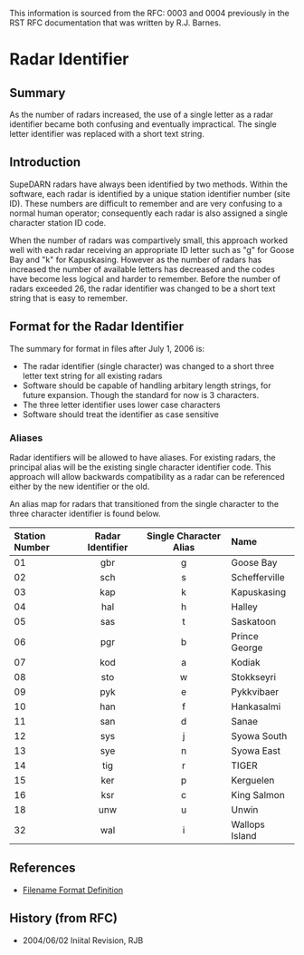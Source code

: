 <!-- Copyright (C) 2020 VT SuperDARN, Virginia Polytechnic Institute and State University 
author(s): Kevin Sterne

Disclaimer: License under GNU v3.0, the file is found in the root directory under LICENSE 

-->

This information is sourced from the RFC: 0003 and 0004 previously in the RST RFC documentation that was written by R.J. Barnes.

# Radar Identifier

## Summary

As the number of radars increased, the use of a single letter as a radar identifier became both confusing and eventually impractical.  The single letter identifier was replaced with a short text string.

## Introduction

SupeDARN radars have always been identified by two methods.  Within the software, each radar is identified by a unique station identifier number (site ID).  These numbers are difficult to remember and are very confusing to a normal human operator; consequently each radar is also assigned a single character station ID code.

When the number of radars was compartively small, this approach worked well with each radar receiving an appropriate ID letter such as "g" for Goose Bay and "k" for Kapuskasing.  However as the number of radars has increased the number of available letters has decreased and the codes have become less logical and harder to remember.  Before the number of radars exceeded 26, the radar identifier was changed to be a short text string that is easy to remember.

## Format for the Radar Identifier

The summary for format in files after July 1, 2006 is:

- The radar identifier (single character) was changed to a short three letter text string for all existing radars
- Software should be capable of handling arbitary length strings, for future expansion.  Though the standard for now is 3 characters.
- The three letter identifier uses lower case characters
- Software should treat the identifier as case sensitive

### Aliases

Radar identifiers will be allowed to have aliases.  For existing radars, the principal alias will be the existing single character identifier code.  This approach will allow backwards compatibility as a radar can be referenced either by the new identifier or the old.

An alias map for radars that transitioned from the single character to the three character identifier is found below.

| Station Number  | Radar Identifier | Single Character Alias | Name |
| :-------------  | :--------------: | :--------------------: | :--- |
| 01              |  gbr             |  g                     | Goose Bay |
| 02              |  sch             |  s                     | Schefferville |
| 03              |  kap             |  k                     | Kapuskasing |
| 04              |  hal             |  h                     | Halley |
| 05              |  sas             |  t                     | Saskatoon |
| 06              |  pgr             |  b                     | Prince George |
| 07              |  kod             |  a                     | Kodiak |
| 08              |  sto             |  w                     | Stokkseyri |
| 09              |  pyk             |  e                     | Pykkvibaer |
| 10              |  han             |  f                     | Hankasalmi |
| 11              |  san             |  d                     | Sanae |
| 12              |  sys             |  j                     | Syowa South |
| 13              |  sye             |  n                     | Syowa East |
| 14              |  tig             |  r                     | TIGER |
| 15              |  ker             |  p                     | Kerguelen |
| 16              |  ksr             |  c                     | King Salmon |
| 18              |  unw             |  u                     | Unwin |
| 32              |  wal             |  i                     | Wallops Island |


## References

- [Filename Format Definition](filename.md)

## History (from RFC)

- 2004/06/02 Iniital Revision, RJB

